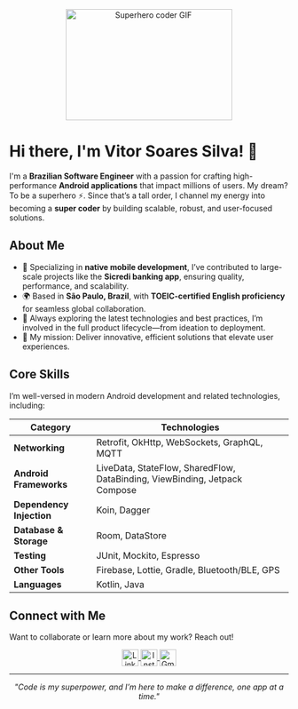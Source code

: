 
<div align="center">
  <img src="https://media.giphy.com/media/v1.Y2lkPTc5MGI3NjExNGZ2bnZ2ZnBoY2k0am5zanp5ODJ2Mzl2ZXNkbmU4dWg1NW13OWt4OCZlcD12MV9naWZzX3NlYXJjaCZjdD1n/CuuSHzuc0O166MRfjt/giphy.gif" alt="Superhero coder GIF" width="300" height="200" />
</div>

# Hi there, I'm Vitor Soares Silva! 👋

I'm a **Brazilian Software Engineer** with a passion for crafting high-performance **Android applications** that impact millions of users. My dream? To be a superhero ⚡. Since that’s a tall order, I channel my energy into becoming a **super coder** by building scalable, robust, and user-focused solutions.

## About Me
- 💼 Specializing in **native mobile development**, I’ve contributed to large-scale projects like the **Sicredi banking app**, ensuring quality, performance, and scalability.
- 🌍 Based in **São Paulo, Brazil**, with **TOEIC-certified English proficiency** for seamless global collaboration.
- 🚀 Always exploring the latest technologies and best practices, I’m involved in the full product lifecycle—from ideation to deployment.
- 🎯 My mission: Deliver innovative, efficient solutions that elevate user experiences.

## Core Skills
I’m well-versed in modern Android development and related technologies, including:

| **Category**           | **Technologies**                                                                 |
|------------------------|----------------------------------------------------------------------------------|
| **Networking**         | Retrofit, OkHttp, WebSockets, GraphQL, MQTT                                      |
| **Android Frameworks** | LiveData, StateFlow, SharedFlow, DataBinding, ViewBinding, Jetpack Compose       |
| **Dependency Injection**| Koin, Dagger                                                                    |
| **Database & Storage** | Room, DataStore                                                                 |
| **Testing**            | JUnit, Mockito, Espresso                                                        |
| **Other Tools**        | Firebase, Lottie, Gradle, Bluetooth/BLE, GPS                                     |
| **Languages**          | Kotlin, Java                                                                     |

## Connect with Me
Want to collaborate or learn more about my work? Reach out!

<p align="center">
  <a href="https://www.linkedin.com/in/vitorsosilva/" target="_blank">
    <img align="center" alt="LinkedIn" width="30px" src="https://upload.wikimedia.org/wikipedia/commons/thumb/f/f8/LinkedIn_icon_circle.svg/2048px-LinkedIn_icon_circle.svg.png" />
  </a>
  <a href="https://www.instagram.com/vitorthemyth/" target="_blank">
    <img align="center" alt="Instagram" width="30px" src="https://upload.wikimedia.org/wikipedia/commons/thumb/e/e7/Instagram_logo_2016.svg/2048px-Instagram_logo_2016.svg.png" />
  </a>
  <a href="mailto:vitaoosp@gmail.com" target="_blank">
    <img align="center" alt="Gmail" width="30px" src="https://www.svgrepo.com/download/217146/gmail.svg" />
  </a>
</p>

---

<div align="center">
  <i>"Code is my superpower, and I’m here to make a difference, one app at a time."</i>
</div>

<!--
**vdevtor/vdevtor** is a ✨ _special_ ✨ repository because its `README.md` (this file) appears on your GitHub profile.

Here are some ideas to get you started:

- 🔭 I’m currently working on ...
- 🌱 I’m currently learning ...
- 👯 I’m looking to collaborate on ...
- 🤔 I’m looking for help with ...
- 💬 Ask me about ...
- 📫 How to reach me: ...
- 😄 Pronouns: ...
- ⚡ Fun fact: ...
-->
